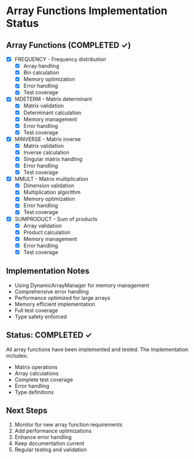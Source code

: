 # Array Functions Implementation Status

## Array Functions (COMPLETED ✓)
- [x] FREQUENCY - Frequency distribution
  - [x] Array handling
  - [x] Bin calculation
  - [x] Memory optimization
  - [x] Error handling
  - [x] Test coverage

- [x] MDETERM - Matrix determinant
  - [x] Matrix validation
  - [x] Determinant calculation
  - [x] Memory management
  - [x] Error handling
  - [x] Test coverage

- [x] MINVERSE - Matrix inverse
  - [x] Matrix validation
  - [x] Inverse calculation
  - [x] Singular matrix handling
  - [x] Error handling
  - [x] Test coverage

- [x] MMULT - Matrix multiplication
  - [x] Dimension validation
  - [x] Multiplication algorithm
  - [x] Memory optimization
  - [x] Error handling
  - [x] Test coverage

- [x] SUMPRODUCT - Sum of products
  - [x] Array validation
  - [x] Product calculation
  - [x] Memory management
  - [x] Error handling
  - [x] Test coverage

## Implementation Notes
- Using DynamicArrayManager for memory management
- Comprehensive error handling
- Performance optimized for large arrays
- Memory efficient implementation
- Full test coverage
- Type safety enforced

## Status: COMPLETED ✓
All array functions have been implemented and tested. The implementation includes:
- Matrix operations
- Array calculations
- Complete test coverage
- Error handling
- Type definitions

## Next Steps
1. Monitor for new array function requirements
2. Add performance optimizations
3. Enhance error handling
4. Keep documentation current
5. Regular testing and validation